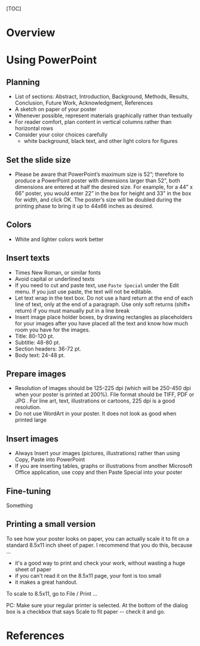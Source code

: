 [TOC]

# Overview

# Using PowerPoint

## Planning

- List of sections: Abstract, Introduction, Background, Methods,
  Results, Conclusion, Future Work, Acknowledgment, References
- A sketch on paper of your poster
- Whenever possible, represent materials graphically rather than
  textually
- For reader comfort, plan content in vertical columns rather than
  horizontal rows
- Consider your color choices carefully
    + white background, black text, and other light colors for figures

## Set the slide size

- Please be aware that PowerPoint’s maximum size is 52”; therefore to
  produce a PowerPoint poster with dimensions larger than 52”, both
  dimensions are entered at half the desired size. For example, for a
  44” x 66” poster, you would enter 22” in the box for height and 33” in
  the box for width, and click OK. The poster’s size will be doubled
  during the printing phase to bring it up to 44x66 inches as desired.

## Colors

- White and lighter colors work better

## Insert texts

- Times New Roman, or similar fonts
- Avoid capital or underlined texts
- If you need to cut and paste text, use `Paste Special` under the Edit
  menu. If you just use paste, the text will not be editable.
- Let text wrap in the text box. Do not use a hard return at the end of
  each line of text, only at the end of a paragraph. Use only soft
  returns (shift+ return) if you must manually put in a line break
- Insert image place holder boxes, by drawing rectangles as placeholders
  for your images after you have placed all the text and know how much
  room you have for the images.
- Title: 80-120 pt.
- Subtitle: 48-80 pt.
- Section headers: 36-72 pt.
- Body text: 24-48 pt.

## Prepare images

- Resolution of images should be 125-225 dpi (which will be 250-450 dpi
  when your poster is printed at 200%). File format should be TIFF, PDF
  or JPG . For line art, text, illustrations or cartoons, 225 dpi is a
  good resolution.
- Do not use WordArt in your poster. It does not look as good when
  printed large

## Insert images

- Always Insert your images (pictures, illustrations) rather than using
  Copy, Paste into PowerPoint
- If you are inserting tables, graphs or illustrations from another
  Microsoft Office application, use copy and then Paste Special into
  your poster

## Fine-tuning

Something

## Printing a small version

To see how your poster looks on paper, you can actually scale it to fit
on a standard 8.5x11 inch sheet of paper. I recommend that you do this,
because ...

- it's a good way to print and check your work, without wasting a huge
  sheet of paper
- if you can't read it on the 8.5x11 page, your font is too small
- it makes a great handout.

To scale to 8.5x11, go to File / Print ...

PC: Make sure your regular printer is selected. At the bottom of the
dialog box is a checkbox that says Scale to fit paper -- check it and
go.

# References

